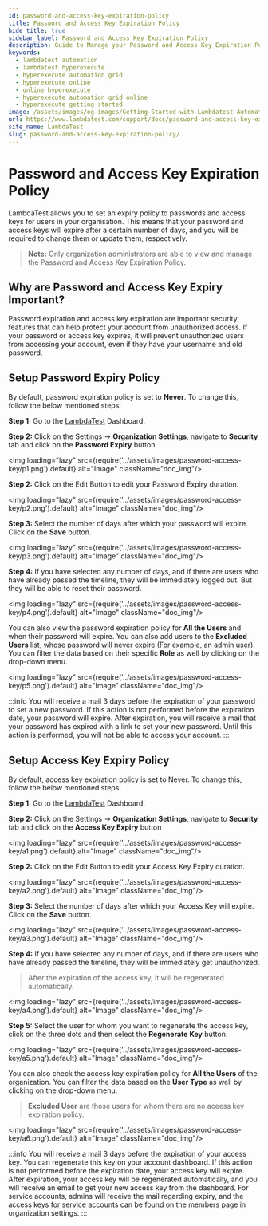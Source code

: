 ```yaml
---
id: password-and-access-key-expiration-policy
title: Password and Access Key Expiration Policy
hide_title: true
sidebar_label: Password and Access Key Expiration Policy
description: Guide to Manage your Password and Access Key Expiration Policies.
keywords:
  - lambdatest automation
  - lambdatest hyperexecute
  - hyperexecute automation grid
  - hyperexecute online
  - online hyperexecute
  - hyperexecute automation grid online
  - hyperexecute getting started
image: /assets/images/og-images/Getting-Started-with-Lambdatest-Automation.jpg
url: https://www.lambdatest.com/support/docs/password-and-access-key-expiration-policy/
site_name: LambdaTest
slug: password-and-access-key-expiration-policy/
---
```


<script type="application/ld+json"
      dangerouslySetInnerHTML={{ __html: JSON.stringify({
       "@context": "https://schema.org",
        "@type": "BreadcrumbList",
        "itemListElement": [{
          "@type": "ListItem",
          "position": 1,
          "name": "Home",
          "item": "https://www.lambdatest.com"
        },{
          "@type": "ListItem",
          "position": 2,
          "name": "Support",
          "item": "https://www.lambdatest.com/support/docs/"
        },{
          "@type": "ListItem",
          "position": 3,
          "name": "Password and Access Key Expiration Policy",
          "item": "https://www.lambdatest.com/support/docs/password-and-access-key-expiration-policy/"
        }]
      })
    }}
></script>

# Password and Access Key Expiration Policy

LambdaTest allows you to set an expiry policy to passwords and access keys for users in your organisation. This means that your password and access keys will expire after a certain number of days, and you will be required to change them or update them, respectively.

> **Note:** Only organization administrators are able to view and manage the Password and Access Key Expiration Policy.

## Why are Password and Access Key Expiry Important?

Password expiration and access key expiration are important security features that can help protect your account from unauthorized access. If your password or access key expires, it will prevent unauthorized users from accessing your account, even if they have your username and old password.

## Setup Password Expiry Policy

By default, password expiration policy is set to **Never**. To change this, follow the below mentioned steps:

**Step 1:** Go to the [LambdaTest](https://accounts.lambdatest.com/dashboard) Dashboard.

**Step 2:** Click on the Settings -> **Organization Settings**, navigate to **Security** tab and click on the **Password Expiry** button

<img loading="lazy" src={require('../assets/images/password-access-key/p1.png').default} alt="Image"  className="doc_img"/>

**Step 2:** Click on the Edit Button to edit your Password Expiry duration.

<img loading="lazy" src={require('../assets/images/password-access-key/p2.png').default} alt="Image"  className="doc_img"/>

**Step 3:** Select the number of days after which your password will expire. Click on the **Save** button.

<img loading="lazy" src={require('../assets/images/password-access-key/p3.png').default} alt="Image"  className="doc_img"/>

**Step 4:** If you have selected any number of days, and if there are users who have already passed the timeline, they will be immediately logged out. But they will be able to reset their password.

<img loading="lazy" src={require('../assets/images/password-access-key/p4.png').default} alt="Image"  className="doc_img"/>

You can also view the password expiration policy for **All the Users** and when their password will expire. You can also add users to the **Excluded Users** list, whose password will never expire (For example, an admin user). You can filter the data based on their specific **Role** as well by clicking on the drop-down menu.

<img loading="lazy" src={require('../assets/images/password-access-key/p5.png').default} alt="Image"  className="doc_img"/>

:::info
You will receive a mail 3 days before the expiration of your password to set a new password. If this action is not performed before the expiration date, your password will expire. After expiration, you will receive a mail that your password has expired with a link to set your new password. Until this action is performed, you will not be able to access your account.
:::


## Setup Access Key Expiry Policy

By default, access key expiration policy is set to Never. To change this, follow the below mentioned steps:

**Step 1:** Go to the [LambdaTest](https://accounts.lambdatest.com/dashboard) Dashboard.

**Step 2:** Click on the Settings -> **Organization Settings**, navigate to **Security** tab and click on the **Access Key Expiry** button

<img loading="lazy" src={require('../assets/images/password-access-key/a1.png').default} alt="Image"  className="doc_img"/>

**Step 2:** Click on the Edit Button to edit your Access Key Expiry duration.

<img loading="lazy" src={require('../assets/images/password-access-key/a2.png').default} alt="Image"  className="doc_img"/>

**Step 3:** Select the number of days after which your Access Key will expire. Click on the **Save** button.

<img loading="lazy" src={require('../assets/images/password-access-key/a3.png').default} alt="Image"  className="doc_img"/>

**Step 4:** If you have selected any number of days, and if there are users who have already passed the timeline, they will be immediately get unauthorized.

> After the expiration of the access key, it will be regenerated automatically.

<img loading="lazy" src={require('../assets/images/password-access-key/a4.png').default} alt="Image"  className="doc_img"/>

**Step 5:** Select the user for whom you want to regenerate the access key, click on the three dots and then select the **Regenerate Key** button.

<img loading="lazy" src={require('../assets/images/password-access-key/a5.png').default} alt="Image"  className="doc_img"/>

You can also check the access key expiration policy for **All the Users** of the organization. You can filter the data based on the **User Type** as well by clicking on the drop-down menu.

> **Excluded User** are those users for whom there are no aceess key expiration policy.

<img loading="lazy" src={require('../assets/images/password-access-key/a6.png').default} alt="Image"  className="doc_img"/>

:::info
You will receive a mail 3 days before the expiration of your access key. You can regenerate this key on your account dashboard. If this action is not performed before the expiration date, your access key will expire. After expiration, your access key will be regenerated automatically, and you will receive an email to get your new access key from the dashboard. For service accounts, admins will receive the mail regarding expiry, and the access keys for service accounts can be found on the members page in organization settings.
:::
